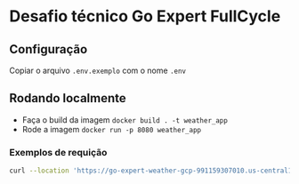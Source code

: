 # Desafio técnico Go Expert FullCycle

## Configuração

Copiar o arquivo `.env.exemplo` com o nome `.env`

## Rodando localmente

- Faça o build da imagem `docker build . -t weather_app`
- Rode a imagem `docker run -p 8080 weather_app`

### Exemplos de requição

```bash
curl --location 'https://go-expert-weather-gcp-991159307010.us-central1.run.app/weather?CEP=81130070'
```
